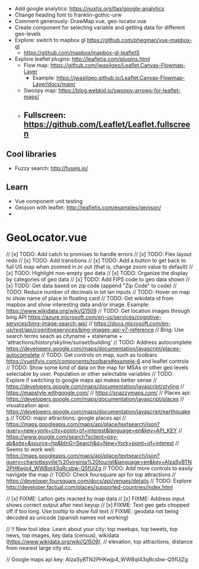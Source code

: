* Add google analytics: https://nuxtjs.org/faq/google-analytics
* Change heading font to franklin-gothic-urw
* Comment generously: DrawMap.vue, geo-locator.vue
* Create component for selecting variable and getting data for different
  geo-levels
* Explore: switch to mapbox gl https://github.com/phegman/vue-mapbox-gl
  * https://github.com/mapbox/mapbox-gl-leafletS
* Explore leaflet plugins: http://leafletjs.com/plugins.html
  * Flow map: https://github.com/jwasilgeo/Leaflet.Canvas-Flowmap-Layer
    * Example:
      https://jwasilgeo.github.io/Leaflet.Canvas-Flowmap-Layer/docs/main/
  * Swoopy map: https://blog.webkid.io/swoopy-arrows-for-leaflet-maps/
  * ## Fullscreen: https://github.com/Leaflet/Leaflet.fullscreen

## Cool libraries

* Fuzzy search: http://fusejs.io/

## Learn

* Vue component unit testing
* Geojson with leaflet: http://leafletjs.com/examples/geojson/
*

# GeoLocator.vue

// [x] TODO: Add catch to promises to handle errors // [x] TODO: Flex layout
redo // [x] TODO: Add transitions // [x] TODO: Add a button to get back to full
US map when zoomed in or out (that is, change zoom value to default) // [x]
TODO: Highlight non-empty geo data // [x] TODO: Organize the display by
categories of geo data // [x] TODO: Add FIPS code to geo data shown // [x] TODO:
Get data based on zip code (append "Zip Code" to code) // TODO: Reduce number of
decimals in lot lan inputs // TODO: Hover on map to show name of place in
floating card // TODO: Get wikidata id from mapbox and show interesting data
and/or image. Example: https://www.wikidata.org/wiki/Q1509 // TODO: Get location
images through bing API
https://azure.microsoft.com/en-us/services/cognitive-services/bing-image-search-api/
//
https://docs.microsoft.com/en-us/rest/api/cognitiveservices/bing-images-api-v7-reference
// Bing: Use search terms seach as cityname + statename +
'attractions/history/skyline/sunset/building' // TODO: Address autocomplete
https://developers.google.com/maps/documentation/javascript/places-autocomplete
// TODO: Get controls on map, such as toolbars
https://vuetifyjs.com/components/toolbars#example-6 and leaflet controls //
TODO: Show some kind of data on the map for MSAs or other geo levels selectable
by user. Population or other selectable variables // TODO: Explore if switching
to google maps api makes better sense //
https://developers.google.com/maps/documentation/javascript/styling //
https://mapstyle.withgoogle.com/ // https://snazzymaps.com/ // Places api:
https://developers.google.com/maps/documentation/javascript/places //
visualization apoi:
https://developers.google.com/maps/documentation/javascript/earthquakes // TODO:
major attractions: google places api //
https://maps.googleapis.com/maps/api/place/textsearch/json?query=new+york+city+point+of+interest&language=en&key=API_KEY
//
https://www.google.com/search?sclient=psy-ab&site=&source=hp&btnG=Search&q=New+York+point+of+interest
// Seems to work well:
https://maps.googleapis.com/maps/api/place/textsearch/json?query=charlottesville%20virginia%20tourist&language=en&key=AIzaSyBTN2PHKwjp4_WWBqI43qRcsbw-Q5fUjZg
// TODO: Add more controls to easily navigate the map // TODO: Check foursquare
api for top attractions //
https://developer.foursquare.com/docs/api/venues/details // TODO: Explore
http://developer.factual.com/places/supported-countries/index.html

// [x] FIXME: Latlon gets reacted by map data // [x] FIXME: Address input shows
correct output after next keyup // [x] FIXME: Text geo gets chopped off if too
long. Use tooltip to show full text // FIXME: geodata not being decoded as
unicode (spanish names not working)

// !! New tool idea: Learn about your city: top meetups, top tweets, top news,
top images, key data (census), wikidata (https://www.wikidata.org/wiki/Q1509),
// elevation, top attractions, distance from nearest large city etc.

// Google maps api key: AIzaSyBTN2PHKwjp4_WWBqI43qRcsbw-Q5fUjZg
